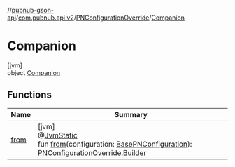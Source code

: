//[pubnub-gson-api](../../../../index.md)/[com.pubnub.api.v2](../../index.md)/[PNConfigurationOverride](../index.md)/[Companion](index.md)

# Companion

[jvm]\
object [Companion](index.md)

## Functions

| Name | Summary |
|---|---|
| [from](from.md) | [jvm]<br>@[JvmStatic](https://kotlinlang.org/api/latest/jvm/stdlib/kotlin.jvm/-jvm-static/index.html)<br>fun [from](from.md)(configuration: [BasePNConfiguration](../../../../../../pubnub-core/pubnub-core-api/pubnub-core-api/com.pubnub.api.v2/-base-p-n-configuration/index.md)): [PNConfigurationOverride.Builder](../-builder/index.md) |
